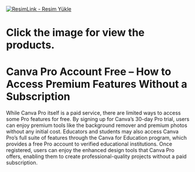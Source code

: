 
<a href="https://www.digitallicenses.net/canva-pro-lifetime-plan/" title="ResimLink - Resim Yükle"><img src="https://github.com/user-attachments/assets/5054c4f4-fba3-4b13-bfd8-fcffde084bf0" title="ResimLink - Resim Yükle" alt="ResimLink - Resim Yükle"></a>
# Click the image for view the products.

# Canva Pro Account Free – How to Access Premium Features Without a Subscription
While Canva Pro itself is a paid service, there are limited ways to access some Pro features for free. By signing up for Canva’s 30-day Pro trial, users can enjoy premium tools like the background remover and premium photos without any initial cost. Educators and students may also access Canva Pro’s full suite of features through the Canva for Education program, which provides a free Pro account to verified educational institutions. Once registered, users can enjoy the enhanced design tools that Canva Pro offers, enabling them to create professional-quality projects without a paid subscription.
